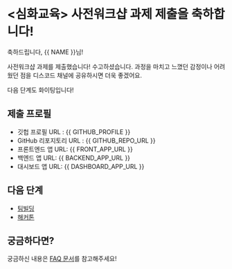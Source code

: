# <심화교육> 사전워크샵 **과제 제출**을 축하합니다!

축하드립니다, {{ NAME }}님!

사전워크샵 과제를 제출했습니다! 수고하셨습니다. 과정을 마치고 느꼈던 감정이나 어려웠던 점을 디스코드 채널에 공유하시면 더욱 좋겠어요.

다음 단계도 화이팅입니다!


## 제출 프로필

* 깃헙 프로필 URL : {{ GITHUB_PROFILE }}
* GitHub 리포지토리 URL : {{ GITHUB_REPO_URL }}
* 프론트엔드 앱 URL: {{ FRONT_APP_URL }}
* 백엔드 앱 URL: {{ BACKEND_APP_URL }}
* 대시보드 앱 URL: {{ DASHBOARD_APP_URL }}


##  다음 단계

- [팀빌딩](https://hgrd.kr/teambuilding-guide)
- [해커톤](https://hgrd.kr/hackathon-guide)


## 궁금하다면?

궁금하신 내용은 [FAQ 문서](https://hgrd.kr/faq)를 참고해주세요!